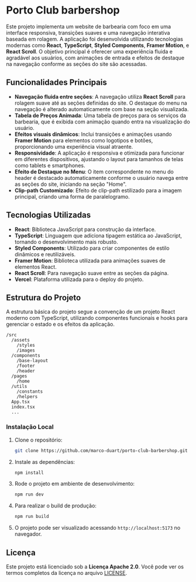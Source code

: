 
# Porto Club barbershop

Este projeto implementa um website de barbearia com foco em uma interface responsiva, transições suaves e uma navegação interativa baseada em rolagem. A aplicação foi desenvolvida utilizando tecnologias modernas como **React**, **TypeScript**, **Styled Components**, **Framer Motion**, e **React Scroll**. O objetivo principal é oferecer uma experiência fluida e agradável aos usuários, com animações de entrada e efeitos de destaque na navegação conforme as seções do site são acessadas.

## Funcionalidades Principais

- **Navegação fluida entre seções**: A navegação utiliza **React Scroll** para rolagem suave até as seções definidas do site. O destaque do menu na navegação é alterado automaticamente com base na seção visualizada.
- **Tabela de Preços Animada**: Uma tabela de preços para os serviços da barbearia, que é exibida com animação quando entra na visualização do usuário.
- **Efeitos visuais dinâmicos**: Inclui transições e animações usando **Framer Motion** para elementos como logotipos e botões, proporcionando uma experiência visual atraente.
- **Responsividade**: A aplicação é responsiva e otimizada para funcionar em diferentes dispositivos, ajustando o layout para tamanhos de telas como tablets e smartphones.
- **Efeito de Destaque no Menu**: O item correspondente no menu do header é destacado automaticamente conforme o usuário navega entre as seções do site, iniciando na seção "Home".
- **Clip-path Customizado**: Efeito de clip-path estilizado para a imagem principal, criando uma forma de paralelogramo.

## Tecnologias Utilizadas

- **React**: Biblioteca JavaScript para construção da interface.
- **TypeScript**: Linguagem que adiciona tipagem estática ao JavaScript, tornando o desenvolvimento mais robusto.
- **Styled Components**: Utilizado para criar componentes de estilo dinâmicos e reutilizáveis.
- **Framer Motion**: Biblioteca utilizada para animações suaves de elementos React.
- **React Scroll**: Para navegação suave entre as seções da página.
- **Vercel**: Plataforma utilizada para o deploy do projeto.

## Estrutura do Projeto

A estrutura básica do projeto segue a convenção de um projeto React moderno com TypeScript, utilizando componentes funcionais e hooks para gerenciar o estado e os efeitos da aplicação.

```
/src
  /assets
    /styles
    /images
  /components
    /base-layout
    /footer
    /header
  /pages
    /home
  /utils
    /constants
    /helpers
  App.tsx
  index.tsx
  ...
```

### Instalação Local

1. Clone o repositório:
   ```bash
   git clone https://github.com/marco-duart/porto-club-barbershop.git
   ```

2. Instale as dependências:
   ```bash
   npm install
   ```

3. Rode o projeto em ambiente de desenvolvimento:
   ```bash
   npm run dev
   ```

4. Para realizar o build de produção:
   ```bash
   npm run build
   ```

5. O projeto pode ser visualizado acessando `http://localhost:5173` no navegador.
  
## Licença

Este projeto está licenciado sob a **Licença Apache 2.0**. Você pode ver os termos completos da licença no arquivo [LICENSE](./LICENSE.txt).
